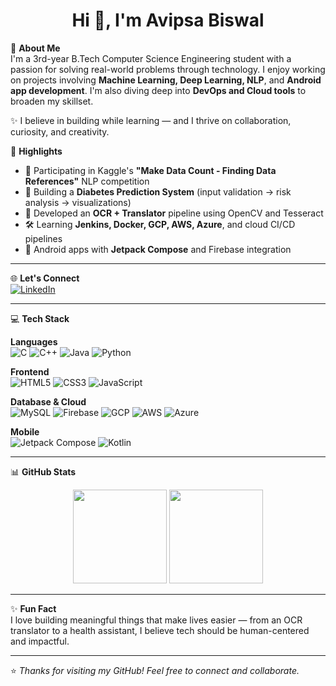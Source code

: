 <h1 align="center">Hi 👋, I'm Avipsa Biswal</h1>

💫 **About Me**  
I'm a 3rd-year B.Tech Computer Science Engineering student with a passion for solving real-world problems through technology. I enjoy working on projects involving **Machine Learning, Deep Learning, NLP**, and **Android app development**. I'm also diving deep into **DevOps and Cloud tools** to broaden my skillset.

✨ I believe in building while learning — and I thrive on collaboration, curiosity, and creativity.

🌟 **Highlights**
- 🧠 Participating in Kaggle's **"Make Data Count - Finding Data References"** NLP competition  
- 🧪 Building a **Diabetes Prediction System** (input validation → risk analysis → visualizations)  
- 📸 Developed an **OCR + Translator** pipeline using OpenCV and Tesseract  
- 🛠️ Learning **Jenkins, Docker, GCP, AWS, Azure**, and cloud CI/CD pipelines  
- 📱 Android apps with **Jetpack Compose** and Firebase integration  

---

🌐 **Let's Connect**  
[![LinkedIn](https://img.shields.io/badge/LinkedIn-blue?style=for-the-badge&logo=linkedin)](https://www.linkedin.com/in/avipsa-biswal)

---

💻 **Tech Stack**

**Languages**  
![C](https://img.shields.io/badge/C-00599C?style=for-the-badge&logo=c)
![C++](https://img.shields.io/badge/C++-00599C?style=for-the-badge&logo=cplusplus)
![Java](https://img.shields.io/badge/Java-ED8B00?style=for-the-badge&logo=java)
![Python](https://img.shields.io/badge/Python-3776AB?style=for-the-badge&logo=python)

**Frontend**  
![HTML5](https://img.shields.io/badge/HTML5-E34F26?style=for-the-badge&logo=html5)
![CSS3](https://img.shields.io/badge/CSS3-1572B6?style=for-the-badge&logo=css3)
![JavaScript](https://img.shields.io/badge/JavaScript-F7DF1E?style=for-the-badge&logo=javascript)

**Database & Cloud**  
![MySQL](https://img.shields.io/badge/MySQL-005C84?style=for-the-badge&logo=mysql)
![Firebase](https://img.shields.io/badge/Firebase-FFCA28?style=for-the-badge&logo=firebase)
![GCP](https://img.shields.io/badge/GCP-4285F4?style=for-the-badge&logo=googlecloud)
![AWS](https://img.shields.io/badge/AWS-232F3E?style=for-the-badge&logo=amazonaws)
![Azure](https://img.shields.io/badge/Microsoft_Azure-0078D4?style=for-the-badge&logo=microsoftazure)

**Mobile**  
![Jetpack Compose](https://img.shields.io/badge/Jetpack_Compose-4285F4?style=for-the-badge&logo=android)
![Kotlin](https://img.shields.io/badge/Kotlin-0095D5?style=for-the-badge&logo=kotlin)

---

📊 **GitHub Stats**

<div align="center">
  <img src="https://github-readme-stats.vercel.app/api?username=Avipsa-Biswal&show_icons=true&theme=tokyonight" height="150"/>
  <img src="https://github-readme-stats.vercel.app/api/top-langs/?username=Avipsa-Biswal&layout=compact&theme=tokyonight" height="150"/>
</div>

---

✨ **Fun Fact**  
I love building meaningful things that make lives easier — from an OCR translator to a health assistant, I believe tech should be human-centered and impactful.

---

⭐️ *Thanks for visiting my GitHub! Feel free to connect and collaborate.*  

